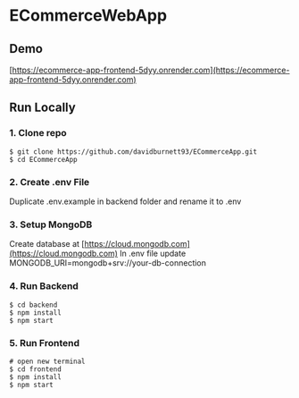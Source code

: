 # ECommerceWebApp

## Demo
[https://ecommerce-app-frontend-5dyy.onrender.com](https://ecommerce-app-frontend-5dyy.onrender.com)

## Run Locally

### 1. Clone repo

```
$ git clone https://github.com/davidburnett93/ECommerceApp.git
$ cd ECommerceApp
```

### 2. Create .env File

Duplicate .env.example in backend folder and rename it to .env

### 3. Setup MongoDB

Create database at [https://cloud.mongodb.com](https://cloud.mongodb.com)
In .env file update MONGODB_URI=mongodb+srv://your-db-connection

### 4. Run Backend

```
$ cd backend
$ npm install
$ npm start
```

### 5. Run Frontend

```
# open new terminal
$ cd frontend
$ npm install
$ npm start
```

